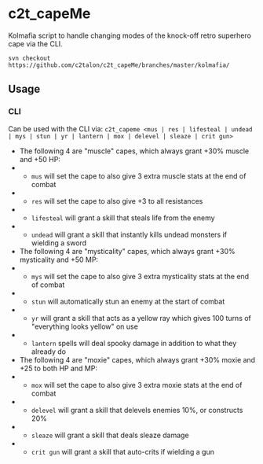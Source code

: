 # c2t_capeMe

Kolmafia script to handle changing modes of the knock-off retro superhero cape via the CLI.

`svn checkout https://github.com/c2talon/c2t_capeMe/branches/master/kolmafia/`

## Usage

### CLI

Can be used with the CLI via:
`c2t_capeme <mus | res | lifesteal | undead | mys | stun | yr | lantern | mox | delevel | sleaze | crit gun>`
* The following 4 are "muscle" capes, which always grant +30% muscle and +50 HP:
* * `mus` will set the cape to also give 3 extra muscle stats at the end of combat
* * `res` will set the cape to also give +3 to all resistances
* * `lifesteal` will grant a skill that steals life from the enemy
* * `undead` will grant a skill that instantly kills undead monsters if wielding a sword
* The following 4 are "mysticality" capes, which always grant +30% mysticality and +50 MP:
* * `mys` will set the cape to also give 3 extra mysticality stats at the end of combat
* * `stun` will automatically stun an enemy at the start of combat
* * `yr` will grant a skill that acts as a yellow ray which gives 100 turns of "everything looks yellow" on use
* * `lantern` spells will deal spooky damage in addition to what they already do
* The following 4 are "moxie" capes, which always grant +30% moxie and +25 to both HP and MP:
* * `mox` will set the cape to also give 3 extra moxie stats at the end of combat
* * `delevel` will grant a skill that delevels enemies 10%, or constructs 20%
* * `sleaze` will grant a skill that deals sleaze damage
* * `crit gun` will grant a skill that auto-crits if wielding a gun
